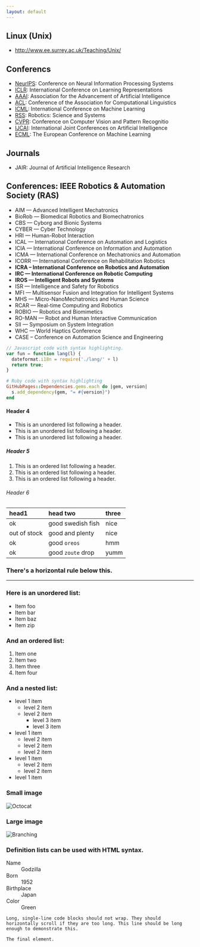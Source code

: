 ```yaml
---
layout: default
---
```



## Linux (Unix)
- http://www.ee.surrey.ac.uk/Teaching/Unix/


## Conferencs
- [NeurIPS](https://nips.cc/): Conference on Neural Information Processing Systems
- [ICLR](https://iclr.cc/): International Conference on Learning Representations
- [AAAI](http://www.aaai.org/): Association for the Advancement of Artificial Intelligence
- [ACL](): Conference of the Association for Computational Linguistics
- [ICML](https://icml.cc/): International Conference on Machine Learning
- [RSS](https://roboticsconference.org/): Robotics: Science and Systems
- [CVPR](): Conference on Computer Vision and Pattern Recognitio
- [IJCAI](https://www.ijcai.org/): International Joint Conferences on Artificial Intelligence
- [ECML](): The European Conference on Machine Learning


## Journals
- JAIR: Journal of Artificial Intelligence Research

## Conferences: IEEE Robotics & Automation Society (RAS)
-   AIM — Advanced Intelligent Mechatronics
-   BioRob — Biomedical Robotics and Biomechatronics
-   CBS — Cyborg and Bionic Systems
-   CYBER — Cyber Technology
-   HRI — Human-Robot Interaction
-   ICAL — International Conference on Automation and Logistics
-   ICIA — International Conference on Information and Automation
-   ICMA — International Conference on Mechatronics and Automation
-   ICORR — International Conference on Rehabilitation Robotics
-   **ICRA – International Conference on Robotics and Automation**
-   **IRC —  International Conference on Robotic Computing**
-   **IROS — Intelligent Robots and Systems**
-   ISR — Intelligence and Safety for Robotics
-   MFI — Multisensor Fusion and Integration for Intelligent Systems
-   MHS — Micro-NanoMechatronics and Human Science
-   RCAR — Real-time Computing and Robotics
-   ROBIO — Robotics and Biomimetics
-   RO-MAN — Robot and Human Interactive Communication
-   SII — Symposium on System Integration
-   WHC — World Haptics Conference
-   CASE – Conference on Automation Science and Engineering










```js
// Javascript code with syntax highlighting.
var fun = function lang(l) {
  dateformat.i18n = require('./lang/' + l)
  return true;
}
```

```ruby
# Ruby code with syntax highlighting
GitHubPages::Dependencies.gems.each do |gem, version|
  s.add_dependency(gem, "= #{version}")
end
```

#### Header 4

*   This is an unordered list following a header.
*   This is an unordered list following a header.
*   This is an unordered list following a header.

##### Header 5

1.  This is an ordered list following a header.
2.  This is an ordered list following a header.
3.  This is an ordered list following a header.

###### Header 6

| head1        | head two          | three |
|:-------------|:------------------|:------|
| ok           | good swedish fish | nice  |
| out of stock | good and plenty   | nice  |
| ok           | good `oreos`      | hmm   |
| ok           | good `zoute` drop | yumm  |

### There's a horizontal rule below this.

* * *

### Here is an unordered list:

*   Item foo
*   Item bar
*   Item baz
*   Item zip

### And an ordered list:

1.  Item one
1.  Item two
1.  Item three
1.  Item four

### And a nested list:

- level 1 item
  - level 2 item
  - level 2 item
    - level 3 item
    - level 3 item
- level 1 item
  - level 2 item
  - level 2 item
  - level 2 item
- level 1 item
  - level 2 item
  - level 2 item
- level 1 item

### Small image

![Octocat](https://github.githubassets.com/images/icons/emoji/octocat.png)

### Large image

![Branching](https://guides.github.com/activities/hello-world/branching.png)


### Definition lists can be used with HTML syntax.

<dl>
<dt>Name</dt>
<dd>Godzilla</dd>
<dt>Born</dt>
<dd>1952</dd>
<dt>Birthplace</dt>
<dd>Japan</dd>
<dt>Color</dt>
<dd>Green</dd>
</dl>

```
Long, single-line code blocks should not wrap. They should horizontally scroll if they are too long. This line should be long enough to demonstrate this.
```

```
The final element.
```
